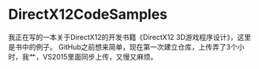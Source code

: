 # DirectX12CodeSamples
我正在写的一本关于DirectX12的开发书籍《DirectX12 3D游戏程序设计》，这里是书中的例子。
GitHub之前想来简单，现在第一次建立仓库，上传弄了3个小时，我艹，VS2015里面同步上传，又慢又麻烦。
